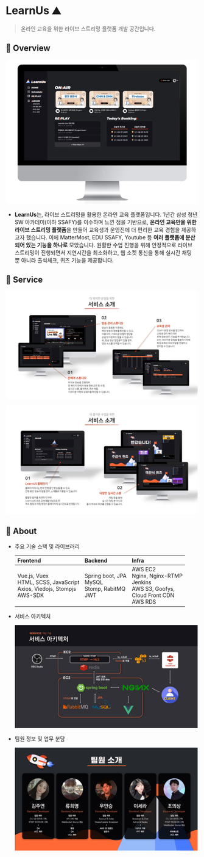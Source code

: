 # LearnUs ⛰

> 온라인 교육을 위한 라이브 스트리밍 플랫폼 개발 공간입니다.



## 🌟 Overview

![그림2](README.assets/그림2.png)

- **LearnUs**는, 라이브 스트리밍을 활용한 온라인 교육 플랫폼입니다.
  1년간 삼성 청년 SW 아카데미(이하 SSAFY)를 이수하며 느낀 점을 기반으로, **온라인 교육만을 위한 라이브 스트리밍 플랫폼**을 만들어 교육생과 운영진에 더 편리한 교육 경험을 제공하고자 했습니다.
  이에 MatterMost, EDU SSAFY, Youtube 등 **여러 플랫폼에 분산되어 있는 기능을 하나로** 모았습니다. 원활한 수업 진행을 위해 안정적으로 라이브 스트리밍이 진행되면서 지연시간을 최소화하고, 웹 소켓 통신을 통해 실시간 채팅 뿐 아니라 출석체크, 퀴즈 기능을 제공합니다. 



## 🚀 Service

![슬라이드1](README.assets/슬라이드1.JPG)

![슬라이드2](README.assets/슬라이드2.JPG)

## 🌈 About

- 주요 기술 스택 및 라이브러리

  | Frontend                                                     | Backend                                                  | Infra                                                        |
  | ------------------------------------------------------------ | -------------------------------------------------------- | ------------------------------------------------------------ |
  | Vue.js, Vuex<br />HTML, SCSS, JavaScript<br />Axios, Viedojs, Stompjs<br />AWS-SDK | Spring boot, JPA<br />MySQL<br />Stomp, RabitMQ<br />JWT | AWS EC2<br />Nginx, Nginx-RTMP <br />Jenkins <br />AWS S3, Goofys, <br />Cloud Front CDN <br />AWS RDS |



- 서비스 아키텍처

  ![아키텍처](README.assets/아키텍처.jpg)



- 팀원 정보 및 업무 분담

  ![팀원소개](README.assets/팀원소개.jpg)



